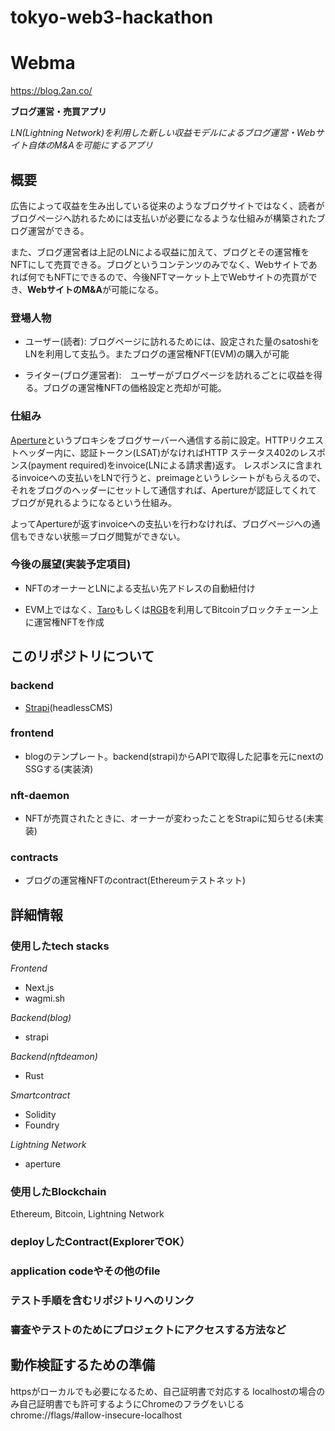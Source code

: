# tokyo-web3-hackathon

# Webma

https://blog.2an.co/

**ブログ運営・売買アプリ**

*LN(Lightning Network)を利用した新しい収益モデルによるブログ運営・Webサイト自体のM&Aを可能にするアプリ*

## 概要

広告によって収益を生み出している従来のようなブログサイトではなく、読者がブログページへ訪れるためには支払いが必要になるような仕組みが構築されたブログ運営ができる。

また、ブログ運営者は上記のLNによる収益に加えて、ブログとその運営権をNFTにして売買できる。ブログというコンテンツのみでなく、Webサイトであれば何でもNFTにできるので、今後NFTマーケット上でWebサイトの売買ができ、**WebサイトのM&A**が可能になる。


### 登場人物

- ユーザー(読者): ブログページに訪れるためには、設定された量のsatoshiをLNを利用して支払う。またブログの運営権NFT(EVM)の購入が可能

- ライター(ブログ運営者):　ユーザーがブログページを訪れるごとに収益を得る。ブログの運営権NFTの価格設定と売却が可能。

### 仕組み

<a href="https://docs.lightning.engineering/the-lightning-network/lsat/aperture">Aperture</a>というプロキシをブログサーバーへ通信する前に設定。HTTPリクエストヘッダー内に、認証トークン(<a hre="https://docs.lightning.engineering/the-lightning-network/lsat/lsat">LSAT</a>)がなければHTTP ステータス402のレスポンス(payment required)をinvoice(LNによる請求書)返す。
レスポンスに含まれるinvoiceへの支払いをLNで行うと、preimageというレシートがもらえるので、それをブログのヘッダーにセットして通信すれば、Apertureが認証してくれてブログが見れるようになるという仕組み。

よってApertureが返すinvoiceへの支払いを行わなければ、ブログページへの通信もできない状態＝ブログ閲覧ができない。


### 今後の展望(実装予定項目)


- NFTのオーナーとLNによる支払い先アドレスの自動紐付け

- EVM上ではなく、<a href="https://docs.lightning.engineering/the-lightning-network/taro">Taro</a>もしくは<a href="https://www.rgbfaq.com/what-is-rgb">RGB</a>を利用してBitcoinブロックチェーン上に運営権NFTを作成




## このリポジトリについて

### backend
- <a href="https://strapi.io/">Strapi</a>(headlessCMS)

### frontend
- blogのテンプレート。backend(strapi)からAPIで取得した記事を元にnextのSSGする(実装済)

### nft-daemon
- NFTが売買されたときに、オーナーが変わったことをStrapiに知らせる(未実装)


### contracts
- ブログの運営権NFTのcontract(Ethereumテストネット)

## 詳細情報

### 使用したtech stacks

*Frontend*

- Next.js
- wagmi.sh

*Backend(blog)*
- strapi

*Backend(nftdeamon)*
- Rust


*Smartcontract*
- Solidity
- Foundry

*Lightning Network*
- aperture

### 使用したBlockchain
Ethereum, Bitcoin, Lightning Network

### deployしたContract(ExplorerでOK）


### application codeやその他のfile


### テスト手順を含むリポジトリへのリンク


### 審査やテストのためにプロジェクトにアクセスする方法など


## 動作検証するための準備

httpsがローカルでも必要になるため、自己証明書で対応する
localhostの場合のみ自己証明書でも許可するようにChromeのフラグをいじる
chrome://flags/#allow-insecure-localhost
